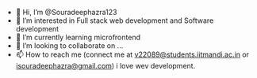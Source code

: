 - 👋 Hi, I’m @Souradeephazra123
- 👀 I’m interested in Full stack web development and Software development
- 🌱 I’m currently learning  microfrontend
- 💞️ I’m looking to collaborate on ...
- 📫 How to reach me (connect me at v22089@students.iitmandi.ac.in or isouradeephazra@gmail.com)
i love wev development.


<!---
Souradeephazra123/Souradeephazra123 is a ✨ special ✨ repository because its `README.md` (this file) appears on your GitHub profile.
You can click the Preview link to take a look at your changes.
--->
